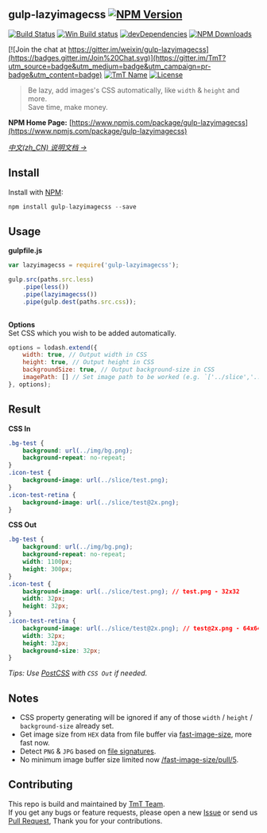 ## gulp-lazyimagecss [![NPM Version](http://img.shields.io/npm/v/gulp-lazyimagecss.svg?style=flat)](https://www.npmjs.com/package/gulp-lazyimagecss "Package version") 

[![Build Status](https://travis-ci.org/weixin/node-lwip.svg)](https://travis-ci.org/weixin/gulp-lazyimagecss "Build Status")
[![Win Build status](https://img.shields.io/appveyor/ci/hzlzh/gulp-lazyimagecss.svg?label=Win%20build)](https://ci.appveyor.com/project/hzlzh/gulp-lazyimagecss) 
[![devDependencies](https://img.shields.io/david/dev/weixin/gulp-lazyimagecss.svg)](https://ci.appveyor.com/project/weixin/gulp-lazyimagecss "devDependencies") 
[![NPM Downloads](https://img.shields.io/npm/dm/gulp-lazyimagecss.svg?style=flat)](https://www.npmjs.com/package/gulp-lazyimagecss "NPM Downloads") 

[![Join the chat at https://gitter.im/weixin/gulp-lazyimagecss](https://badges.gitter.im/Join%20Chat.svg)](https://gitter.im/TmT?utm_source=badge&utm_medium=badge&utm_campaign=pr-badge&utm_content=badge)
[![TmT Name](https://img.shields.io/badge/Team-TmT-brightgreen.svg?style=flat)](https://github.com/orgs/TmT/people "Tencent Moe Team") 
[![License](https://img.shields.io/npm/l/gulp-lazyimagecss.svg?style=flat)](http://opensource.org/licenses/MIT "Feel free to contribute.") 

> Be lazy, add images's CSS automatically, like `width` & `height` and more.    
> Save time, make money.

**NPM Home Page:** [https://www.npmjs.com/package/gulp-lazyimagecss](https://www.npmjs.com/package/gulp-lazyimagecss)

*[中文(zh_CN) 说明文档 →](https://github.com/weixin/gulp-lazyimagecss/blob/master/README-zh_CN.md)*

## Install

Install with [NPM](https://npmjs.org/):

```javascript
npm install gulp-lazyimagecss --save
```

## Usage

**gulpfile.js**

```javascript
var lazyimagecss = require('gulp-lazyimagecss');

gulp.src(paths.src.less)
    .pipe(less())
    .pipe(lazyimagecss())
    .pipe(gulp.dest(paths.src.css));
        	
```

**Options**  
Set CSS which you wish to be added automatically.

```javascript
options = lodash.extend({
    width: true, // Output width in CSS
    height: true, // Output height in CSS
    backgroundSize: true, // Output background-size in CSS
    imagePath: [] // Set image path to be worked (e.g. `['../slice','../img']`)
}, options);
```

## Result

**CSS In**


```css
.bg-test {
	background: url(../img/bg.png);
	background-repeat: no-repeat;
}
.icon-test {
	background-image: url(../slice/test.png);
}
.icon-test-retina {
	background-image: url(../slice/test@2x.png);
}
```

**CSS Out**

```css
.bg-test {
	background: url(../img/bg.png);
	background-repeat: no-repeat;
	width: 1100px;
	height: 300px;
}
.icon-test {
	background-image: url(../slice/test.png); // test.png - 32x32
	width: 32px;
    height: 32px;
}
.icon-test-retina {
	background-image: url(../slice/test@2x.png); // test@2x.png - 64x64
	width: 32px;
    height: 32px;
    background-size: 32px;
}
```

_Tips: Use [PostCSS](https://github.com/postcss/postcss) with `CSS Out` if needed._

## Notes

* CSS property generating will be ignored if any of those `width` / `height` / `background-size` already set.
* Get image size from `HEX` data from file buffer via [fast-image-size](https://github.com/Ziv-Barber/fast-image-size), more fast now.
* Detect `PNG` & `JPG` based on [file signatures](https://en.wikipedia.org/wiki/List_of_file_signatures).
* No minimum image buffer size limited now [/fast-image-size/pull/5](https://github.com/Ziv-Barber/fast-image-size/pull/5).

## Contributing

This repo is build and maintained by [TmT Team](https://github.com/orgs/TmT/people).  
If you get any bugs or feature requests, please open a new [Issue](https://github.com/weixin/gulp-lazyimagecss/issues) or send us [Pull Request](https://github.com/weixin/gulp-lazyimagecss/pulls), Thank you for your contributions.